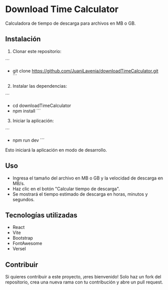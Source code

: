 # Download Time Calculator

Calculadora de tiempo de descarga para archivos en MB o GB.

## Instalación

1. Clonar este repositorio:

´´´
* git clone https://github.com/JuaniLavenia/downloadTimeCalculator.git
´´´
   
2. Instalar las dependencias:

´´´
* cd downloadTimeCalculator
* npm install
´´´

3. Iniciar la aplicación:

´´´
* npm run dev
´´´

Esto iniciará la aplicación en modo de desarrollo.

## Uso
* Ingresa el tamaño del archivo en MB o GB y la velocidad de descarga en MB/s.
* Haz clic en el botón "Calcular tiempo de descarga".
* Se mostrará el tiempo estimado de descarga en horas, minutos y segundos.

## Tecnologías utilizadas
* React
* Vite
* Bootstrap
* FontAwesome
* Versel

## Contribuir
Si quieres contribuir a este proyecto, ¡eres bienvenido! Solo haz un fork del repositorio, crea una nueva rama con tu contribución y abre un pull request.

